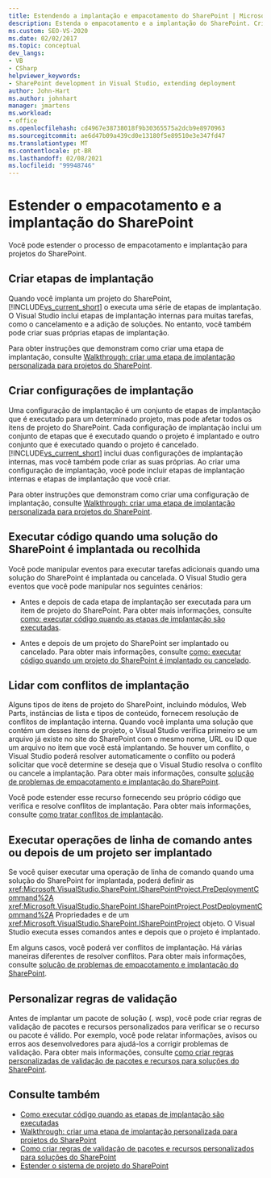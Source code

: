 ```yaml
---
title: Estendendo a implantação e empacotamento do SharePoint | Microsoft Docs
description: Estenda o empacotamento e a implantação do SharePoint. Criar etapas e configurações de implantação. Lidar com conflitos de implantação. Personalizar regras de validação.
ms.custom: SEO-VS-2020
ms.date: 02/02/2017
ms.topic: conceptual
dev_langs:
- VB
- CSharp
helpviewer_keywords:
- SharePoint development in Visual Studio, extending deployment
author: John-Hart
ms.author: johnhart
manager: jmartens
ms.workload:
- office
ms.openlocfilehash: cd4967e38738018f9b30365575a2dcb9e8970963
ms.sourcegitcommit: ae6d47b09a439cd0e13180f5e89510e3e347fd47
ms.translationtype: MT
ms.contentlocale: pt-BR
ms.lasthandoff: 02/08/2021
ms.locfileid: "99948746"
---
```

# <a name="extend-sharepoint-packaging-and-deployment"></a>Estender o empacotamento e a implantação do SharePoint
  Você pode estender o processo de empacotamento e implantação para projetos do SharePoint.

## <a name="create-deployment-steps"></a>Criar etapas de implantação
 Quando você implanta um projeto do SharePoint, [!INCLUDE[vs_current_short](../sharepoint/includes/vs-current-short-md.md)] o executa uma série de etapas de implantação. O Visual Studio inclui etapas de implantação internas para muitas tarefas, como o cancelamento e a adição de soluções. No entanto, você também pode criar suas próprias etapas de implantação.

 Para obter instruções que demonstram como criar uma etapa de implantação, consulte [Walkthrough: criar uma etapa de implantação personalizada para projetos do SharePoint](../sharepoint/walkthrough-creating-a-custom-deployment-step-for-sharepoint-projects.md).

## <a name="create-deployment-configurations"></a>Criar configurações de implantação
 Uma configuração de implantação é um conjunto de etapas de implantação que é executado para um determinado projeto, mas pode afetar todos os itens de projeto do SharePoint. Cada configuração de implantação inclui um conjunto de etapas que é executado quando o projeto é implantado e outro conjunto que é executado quando o projeto é cancelado. [!INCLUDE[vs_current_short](../sharepoint/includes/vs-current-short-md.md)] inclui duas configurações de implantação internas, mas você também pode criar as suas próprias. Ao criar uma configuração de implantação, você pode incluir etapas de implantação internas e etapas de implantação que você criar.

 Para obter instruções que demonstram como criar uma configuração de implantação, consulte [Walkthrough: criar uma etapa de implantação personalizada para projetos do SharePoint](../sharepoint/walkthrough-creating-a-custom-deployment-step-for-sharepoint-projects.md).

## <a name="run-code-when-a-sharepoint-solution-is-deployed-or-retracted"></a>Executar código quando uma solução do SharePoint é implantada ou recolhida
 Você pode manipular eventos para executar tarefas adicionais quando uma solução do SharePoint é implantada ou cancelada. O Visual Studio gera eventos que você pode manipular nos seguintes cenários:

- Antes e depois de cada etapa de implantação ser executada para um item de projeto do SharePoint. Para obter mais informações, consulte [como: executar código quando as etapas de implantação são executadas](../sharepoint/how-to-run-code-when-deployment-steps-are-executed.md).

- Antes e depois de um projeto do SharePoint ser implantado ou cancelado. Para obter mais informações, consulte [como: executar código quando um projeto do SharePoint é implantado ou cancelado](../sharepoint/how-to-run-code-when-a-sharepoint-project-is-deployed-or-retracted.md).

## <a name="handle-deployment-conflicts"></a>Lidar com conflitos de implantação
 Alguns tipos de itens de projeto do SharePoint, incluindo módulos, Web Parts, instâncias de lista e tipos de conteúdo, fornecem resolução de conflitos de implantação interna. Quando você implanta uma solução que contém um desses itens de projeto, o Visual Studio verifica primeiro se um arquivo já existe no site do SharePoint com o mesmo nome, URL ou ID que um arquivo no item que você está implantando. Se houver um conflito, o Visual Studio poderá resolver automaticamente o conflito ou poderá solicitar que você determine se deseja que o Visual Studio resolva o conflito ou cancele a implantação. Para obter mais informações, consulte [solução de problemas de empacotamento e implantação do SharePoint](../sharepoint/troubleshooting-sharepoint-packaging-and-deployment.md).

 Você pode estender esse recurso fornecendo seu próprio código que verifica e resolve conflitos de implantação. Para obter mais informações, consulte [como tratar conflitos de implantação](../sharepoint/how-to-handle-deployment-conflicts.md).

## <a name="run-command-line-operations-before-or-after-a-project-is-deployed"></a>Executar operações de linha de comando antes ou depois de um projeto ser implantado
 Se você quiser executar uma operação de linha de comando quando uma solução do SharePoint for implantada, poderá definir as <xref:Microsoft.VisualStudio.SharePoint.ISharePointProject.PreDeploymentCommand%2A> <xref:Microsoft.VisualStudio.SharePoint.ISharePointProject.PostDeploymentCommand%2A> Propriedades e de um <xref:Microsoft.VisualStudio.SharePoint.ISharePointProject> objeto. O Visual Studio executa esses comandos antes e depois que o projeto é implantado.

 Em alguns casos, você poderá ver conflitos de implantação. Há várias maneiras diferentes de resolver conflitos. Para obter mais informações, consulte [solução de problemas de empacotamento e implantação do SharePoint](../sharepoint/troubleshooting-sharepoint-packaging-and-deployment.md).

## <a name="customize-validation-rules"></a>Personalizar regras de validação
 Antes de implantar um pacote de solução (. wsp), você pode criar regras de validação de pacotes e recursos personalizados para verificar se o recurso ou pacote é válido. Por exemplo, você pode relatar informações, avisos ou erros aos desenvolvedores para ajudá-los a corrigir problemas de validação. Para obter mais informações, consulte [como criar regras personalizadas de validação de pacotes e recursos para soluções do SharePoint](../sharepoint/how-to-create-custom-feature-and-package-validation-rules-for-sharepoint-solutions.md).

## <a name="see-also"></a>Consulte também
- [Como executar código quando as etapas de implantação são executadas](../sharepoint/how-to-run-code-when-deployment-steps-are-executed.md)
- [Walkthrough: criar uma etapa de implantação personalizada para projetos do SharePoint](../sharepoint/walkthrough-creating-a-custom-deployment-step-for-sharepoint-projects.md)
- [Como criar regras de validação de pacotes e recursos personalizados para soluções do SharePoint](../sharepoint/how-to-create-custom-feature-and-package-validation-rules-for-sharepoint-solutions.md)
- [Estender o sistema de projeto do SharePoint](../sharepoint/extending-the-sharepoint-project-system.md)
